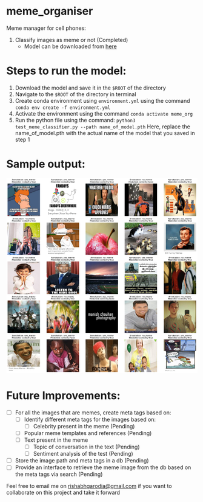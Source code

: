 # meme_organiser

Meme manager for cell phones:

1. Classify images as meme or not (Completed)
   - Model can be downloaded from [here](https://drive.google.com/file/d/1oU1E5LyGQVKDZzgueycjdE15W6kaVxet/view?usp=sharing)

# Steps to run the model:
1. Download the model and save it in the `$ROOT` of the directory
2. Navigate to the `$ROOT` of the directory in terminal
3. Create conda environment using `environment.yml` using the command `conda env create -f environment.yml`
4. Activate the environment using the command `conda activate meme_org`
5. Run the python file using the command: `python3 test_meme_classifier.py --path name_of_model.pth`
Here, replace the name_of_model.pth with the actual name of the model that you saved in step 1

# Sample output:
![Alt text](sample_output.png "Sample output")

# Future Improvements:
- [ ] For all the images that are memes, create meta tags based on:
	- [ ] Identify different meta tags for the images based on:
		- [ ] Celebrity present in the meme (Pending)
	- [ ] Popular meme templates and references (Pending)
	- [ ] Text present in the meme
		- [ ] Topic of conversation in the text (Pending)
		- [ ] Sentiment analysis of the test (Pending)
- [ ] Store the image path and meta tags in a db (Pending)
- [ ] Provide an interface to retrieve the meme image from the db based on the meta tags via search (Pending)

Feel free to email me on rishabhgarodia@gmail.com if you want to collaborate on this project and take it forward
